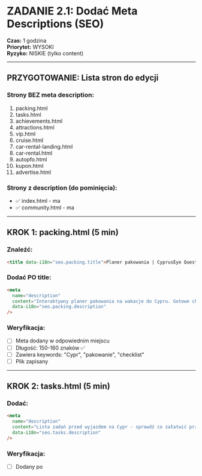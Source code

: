 # ZADANIE 2.1: Dodać Meta Descriptions (SEO)

**Czas:** 1 godzina  
**Priorytet:** WYSOKI  
**Ryzyko:** NISKIE (tylko content)

---

## PRZYGOTOWANIE: Lista stron do edycji

### Strony BEZ meta description:
1. packing.html
2. tasks.html
3. achievements.html
4. attractions.html
5. vip.html
6. cruise.html
7. car-rental-landing.html
8. car-rental.html
9. autopfo.html
10. kupon.html
11. advertise.html

### Strony z description (do pominięcia):
- ✅ index.html - ma
- ✅ community.html - ma

---

## KROK 1: packing.html (5 min)

### Znaleźć:
```html
<title data-i18n="seo.packing.title">Planer pakowania | CyprusEye Quest</title>
```

### Dodać PO title:
```html
<meta 
  name="description" 
  content="Interaktywny planer pakowania na wakacje do Cypru. Gotowe checklisty rzeczy do spakowania według sezonu - lato, zima, wiosna. Nie zapomnij niczego!"
  data-i18n="seo.packing.description"
/>
```

### Weryfikacja:
- [ ] Meta dodany w odpowiednim miejscu
- [ ] Długość: 150-160 znaków ✅
- [ ] Zawiera keywords: "Cypr", "pakowanie", "checklist"
- [ ] Plik zapisany

---

## KROK 2: tasks.html (5 min)

### Dodać:
```html
<meta 
  name="description" 
  content="Lista zadań przed wyjazdem na Cypr - sprawdź co załatwić przed wakacjami. Interaktywna checklist z przypomnieniami o paszportach, ubezpieczeniu, rezerwacjach."
  data-i18n="seo.tasks.description"
/>
```

### Weryfikacja:
- [ ] Dodany po <title>
- [ ] 155 znaków ✅
- [ ] Keywords: "Cypr", "zadania", "checklist", "wakacje"

---

## KROK 3: achievements.html (5 min)

### Dodać:
```html
<meta 
  name="description" 
  content="System osiągnięć i odznak CyprusEye Quest. Zdobywaj punkty XP odwiedzając atrakcje Cypru, awansuj poziomy i kolekcjonuj unikalne odznaki podróżnika."
  data-i18n="seo.achievements.description"
/>
```

### Weryfikacja:
- [ ] Dodany
- [ ] 159 znaków ✅
- [ ] Keywords: "osiągnięcia", "odznaki", "XP", "Cypr"

---

## KROK 4: attractions.html (5 min)

### Dodać:
```html
<meta 
  name="description" 
  content="Pełny katalog atrakcji Cypru - plaże, ruiny archeologiczne, muzea, przyroda. Interaktywna mapa 50+ miejsc wartych odwiedzenia z opisami i zdjęciami."
  data-i18n="seo.attractions.description"
/>
```

### Weryfikacja:
- [ ] Dodany
- [ ] 158 znaków ✅
- [ ] Keywords: "atrakcje", "Cypr", "mapa", "plaże"

---

## KROK 5: vip.html (5 min)

### Dodać:
```html
<meta 
  name="description" 
  content="VIP wyjazdy indywidualne na Cyprze - ekskluzywne wycieczki z przewodnikiem, degustacje wina, rejsy prywatne. Organizujemy niezapomniane doświadczenia."
  data-i18n="seo.vip.description"
/>
```

### Weryfikacja:
- [ ] Dodany
- [ ] 156 znaków ✅
- [ ] Keywords: "VIP", "wyjazdy", "Cypr", "przewodnik"

---

## KROK 6: cruise.html (5 min)

### Dodać:
```html
<meta 
  name="description" 
  content="Prywatne rejsy po wybrzeżu Cypru - romantyczne rejsy o zachodzie słońca, wycieczki łodzią z nurkowaniem, wynajem jachtu. Odkryj Cypr od strony morza."
  data-i18n="seo.cruise.description"
/>
```

### Weryfikacja:
- [ ] Dodany
- [ ] 160 znaków ✅
- [ ] Keywords: "rejsy", "Cypr", "jacht", "łódź"

---

## KROK 7: car-rental-landing.html (5 min)

### Dodać:
```html
<meta 
  name="description" 
  content="Wynajem samochodów na Cyprze bez kaucji - Larnaka, Pafos, Nikozja, Ayia Napa. Sprawdź ceny najmu aut, porównaj oferty i zarezerwuj już dziś."
  data-i18n="seo.carRentalLanding.description"
/>
```

### Weryfikacja:
- [ ] Dodany
- [ ] 153 znaków ✅
- [ ] Keywords: "wynajem aut", "Cypr", "bez kaucji", "Larnaka"

---

## KROK 8: car-rental.html (5 min)

### Dodać:
```html
<meta 
  name="description" 
  content="Kalkulator wynajmu samochodu na Cyprze - sprawdź dokładną cenę, porównaj floty, zobacz warunki. Wynajem aut w Larnace i Pafos bez ukrytych kosztów."
  data-i18n="seo.carRental.description"
/>
```

### Weryfikacja:
- [ ] Dodany
- [ ] 159 znaków ✅

---

## KROK 9: autopfo.html (5 min)

### Dodać:
```html
<meta 
  name="description" 
  content="Wynajem auta na trasie Pafos-Famagusta-Nikozja. Kalkulator ceny, pełna flota samochodów, wynajem bez kaucji. Odkryj całego Cypru swoim autem."
  data-i18n="seo.autopfo.description"
/>
```

### Weryfikacja:
- [ ] Dodany
- [ ] 154 znaków ✅

---

## KROK 10: kupon.html (5 min)

### Dodać:
```html
<meta 
  name="description" 
  content="Kupony rabatowe na atrakcje Cypru - zniżki na wycieczki, degustacje wina, wypożyczalnię aut. Sprawdź aktualne promocje i zaoszczędź na wakacjach."
  data-i18n="seo.kupon.description"
/>
```

### Weryfikacja:
- [ ] Dodany
- [ ] 157 znaków ✅

---

## KROK 11: advertise.html (5 min)

### Dodać:
```html
<meta 
  name="description" 
  content="Reklamuj swoją firmę na CyprusEye.com - docieraj do tysięcy turystów planujących wakacje na Cyprze. Oferta dla hoteli, restauracji, atrakcji turystycznych."
  data-i18n="seo.advertise.description"
/>
```

### Weryfikacja:
- [ ] Dodany
- [ ] 160 znaków ✅

---

## KROK 12: Dodać tłumaczenia do translations/ (10 min)

### Edytować `/translations/en.json`:
Dodać sekcję:
```json
"seo": {
  "packing": {
    "description": "Interactive packing planner for Cyprus vacation. Ready checklists for summer, winter, spring. Don't forget anything!"
  },
  "tasks": {
    "description": "Pre-trip checklist for Cyprus - see what to arrange before vacation. Interactive list with reminders about passports, insurance, bookings."
  },
  "achievements": {
    "description": "Achievement and badge system for CyprusEye Quest. Earn XP points visiting Cyprus attractions, level up and collect unique traveler badges."
  },
  "attractions": {
    "description": "Complete catalog of Cyprus attractions - beaches, archaeological sites, museums, nature. Interactive map of 50+ places worth visiting."
  },
  "vip": {
    "description": "VIP individual trips in Cyprus - exclusive guided tours, wine tastings, private cruises. We organize unforgettable experiences."
  },
  "cruise": {
    "description": "Private cruises along Cyprus coast - romantic sunset cruises, boat trips with diving, yacht rental. Discover Cyprus from the sea."
  },
  "carRentalLanding": {
    "description": "Car rental in Cyprus without deposit - Larnaca, Paphos, Nicosia, Ayia Napa. Check prices, compare offers and book today."
  },
  "carRental": {
    "description": "Car rental calculator for Cyprus - check exact price, compare fleets, see conditions. Car rental in Larnaca and Paphos without hidden costs."
  },
  "autopfo": {
    "description": "Car rental on Paphos-Famagusta-Nicosia route. Price calculator, full fleet, rental without deposit. Discover all of Cyprus with your car."
  },
  "kupon": {
    "description": "Discount coupons for Cyprus attractions - discounts on tours, wine tastings, car rental. Check current promotions and save on vacation."
  },
  "advertise": {
    "description": "Advertise your business on CyprusEye.com - reach thousands of tourists planning Cyprus vacation. Offer for hotels, restaurants, tourist attractions."
  }
}
```

### Powtórzyć dla:
- `/translations/pl.json` (polskie opisy już są w HTML)
- `/translations/el.json` (greckie - tłumaczenie)
- `/translations/he.json` (hebrajskie - tłumaczenie)

---

## KROK 13: TEST SEO (5 min)

### Narzędzie online:
1. Deploy preview lub localhost
2. Użyj: https://www.highervisibility.com/seo/tools/serp-snippet-optimizer/

### Sprawdź każdą stronę:
- [ ] Długość title: 50-60 znaków ✅
- [ ] Długość description: 150-160 znaków ✅
- [ ] Description zawiera keywords ✅
- [ ] Brak duplikatów ✅

### Google Preview:
Sprawdź jak wygląda w wynikach Google (snippet preview tool).

---

## COMMIT

```bash
git add *.html
git add translations/*.json
git commit -m "Task 2.1: Add meta descriptions for SEO

- Added unique meta descriptions to 11 pages
- Optimized length (150-160 chars)
- Included relevant keywords for each page
- Added i18n translations for descriptions
- All descriptions tested in SERP snippet optimizer
- Improved SEO visibility for key landing pages"
```

---

## ✅ DONE CRITERIA

- [ ] 11 stron z nowymi meta descriptions
- [ ] Wszystkie 150-160 znaków
- [ ] Tłumaczenia dodane (4 języki)
- [ ] SERP snippet test passed
- [ ] Keywords included
- [ ] Brak duplikatów
- [ ] Commit wykonany

**Czas faktyczny:** _____ min  
**SEO score before:** _____  
**SEO score after:** _____

---

**POPRZEDNIE:** TASK_1.3_BUILD_SETUP.md  
**NASTĘPNE:** TASK_2.2_SKIP_LINKS.md
